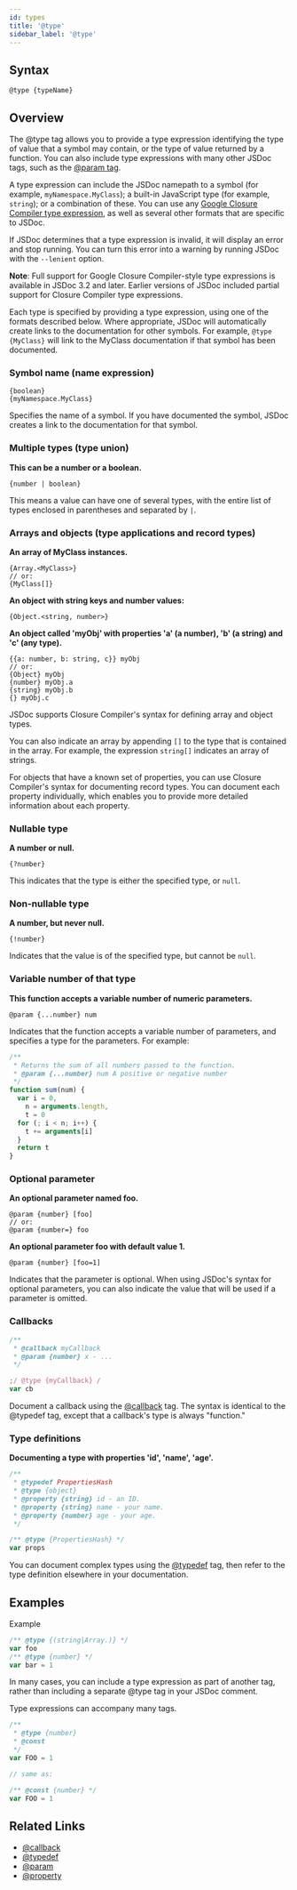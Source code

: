 ```yaml
---
id: types
title: '@type'
sidebar_label: '@type'
---
```


## Syntax

`@type {typeName}`

## Overview

The @type tag allows you to provide a type expression identifying the type of value that a symbol may contain, or the type of value returned by a function. You can also include type expressions with many other JSDoc tags, such as the [@param tag](./param.md).

A type expression can include the JSDoc namepath to a symbol (for example, `myNamespace.MyClass`); a built-in JavaScript type (for example, `string`); or a combination of these. You can use any [Google Closure Compiler type expression](https://github.com/google/closure-compiler/wiki/Annotating-JavaScript-for-the-Closure-Compiler#type-expressions), as well as several other formats that are specific to JSDoc.

If JSDoc determines that a type expression is invalid, it will display an error and stop running. You can turn this error into a warning by running JSDoc with the `--lenient` option.

**Note**: Full support for Google Closure Compiler-style type expressions is available in JSDoc 3.2 and later. Earlier versions of JSDoc included partial support for Closure Compiler type expressions.

Each type is specified by providing a type expression, using one of the formats described below. Where appropriate, JSDoc will automatically create links to the documentation for other symbols. For example, `@type {MyClass}` will link to the MyClass documentation if that symbol has been documented.

<!-- | Type name | Syntax example | Description |
| --------- | -------------- | ----------- | -->

### Symbol name (name expression)

```
{boolean}
{myNamespace.MyClass}
```

Specifies the name of a symbol. If you have documented the symbol, JSDoc creates a link to the documentation for that symbol.

### Multiple types (type union)

**This can be a number or a boolean.**

```
{number | boolean}
```

This means a value can have one of several types, with the entire list of types enclosed in parentheses and separated by `|`.

### Arrays and objects (type applications and record types)

**An array of MyClass instances.**

```
{Array.<MyClass>}
// or:
{MyClass[]}
```

**An object with string keys and number values:**

```
{Object.<string, number>}
```

**An object called 'myObj' with properties 'a' (a number), 'b' (a string) and 'c' (any type).**

```
{{a: number, b: string, c}} myObj
// or:
{Object} myObj
{number} myObj.a
{string} myObj.b
{} myObj.c
```

JSDoc supports Closure Compiler's syntax for defining array and object types.

You can also indicate an array by appending `[]` to the type that is contained in the array. For example, the expression `string[]` indicates an array of strings.

For objects that have a known set of properties, you can use Closure Compiler's syntax for documenting record types. You can document each property individually, which enables you to provide more detailed information about each property.

### Nullable type

**A number or null.**

```
{?number}
```

This indicates that the type is either the specified type, or `null`.

### Non-nullable type

**A number, but never null.**

```
{!number}
```

Indicates that the value is of the specified type, but cannot be `null`.

### Variable number of that type

**This function accepts a variable number of numeric parameters.**

```
@param {...number} num
```

Indicates that the function accepts a variable number of parameters, and specifies a type for the parameters. For example:

```js
/**
 * Returns the sum of all numbers passed to the function.
 * @param {...number} num A positive or negative number
 */
function sum(num) {
  var i = 0,
    n = arguments.length,
    t = 0
  for (; i < n; i++) {
    t += arguments[i]
  }
  return t
}
```

### Optional parameter

**An optional parameter named foo.**

```
@param {number} [foo]
// or:
@param {number=} foo
```

**An optional parameter foo with default value 1.**

```
@param {number} [foo=1]
```

Indicates that the parameter is optional. When using JSDoc's syntax for optional parameters, you can also indicate the value that will be used if a parameter is omitted.

### Callbacks

```js
/**
 * @callback myCallback
 * @param {number} x - ...
 */

;/ @type {myCallback} /
var cb
```

Document a callback using the [@callback](./callback.md) tag. The syntax is identical to the @typedef tag, except that a callback's type is always "function."

### Type definitions

**Documenting a type with properties 'id', 'name', 'age'.**

```js
/**
 * @typedef PropertiesHash
 * @type {object}
 * @property {string} id - an ID.
 * @property {string} name - your name.
 * @property {number} age - your age.
 */

/** @type {PropertiesHash} */
var props
```

You can document complex types using the [@typedef](./typedef.md) tag, then refer to the type definition elsewhere in your documentation.

## Examples

Example

```js
/** @type {(string|Array.)} */
var foo
/** @type {number} */
var bar = 1
```

In many cases, you can include a type expression as part of another tag, rather than including a separate @type tag in your JSDoc comment.

Type expressions can accompany many tags.

```js
/**
 * @type {number}
 * @const
 */
var FOO = 1

// same as:

/** @const {number} */
var FOO = 1
```

## Related Links

- [@callback](./callback.md)
- [@typedef](./typedef.md)
- [@param](./param.md)
- [@property](./property.md)
